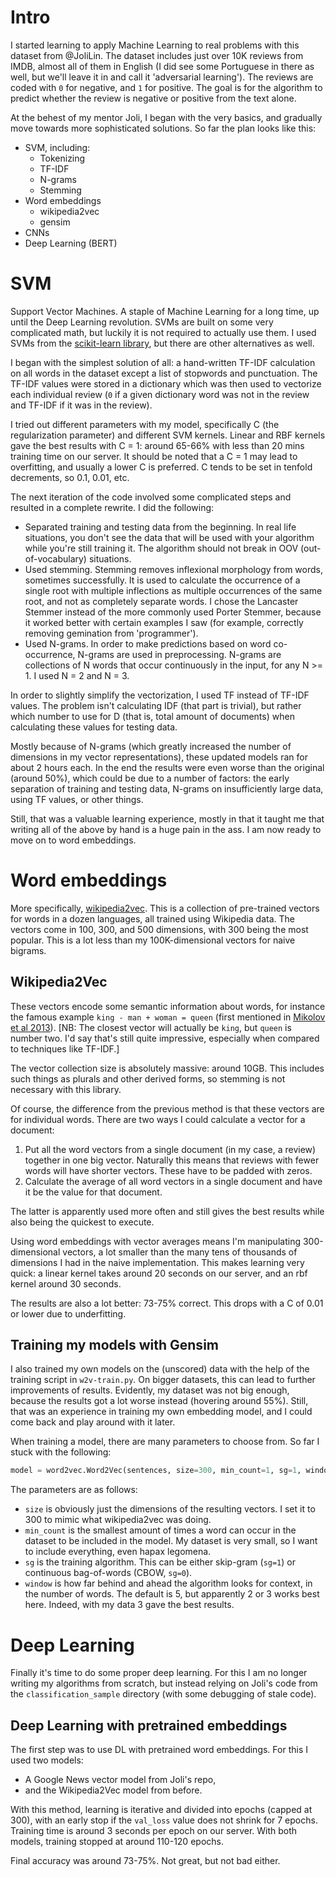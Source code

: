 # Intro

I started learning to apply Machine Learning to real problems with
this dataset from @JoliLin.
The dataset includes just over 10K reviews from IMDB,
almost all of them in English
(I did see some Portuguese in there as well, but we'll leave it in
and call it 'adversarial learning').
The reviews are coded with `0` for negative,
and `1` for positive.
The goal is for the algorithm to predict whether the review
is negative or positive from the text alone.

At the behest of my mentor Joli, I began with the very basics,
and gradually move towards more sophisticated solutions.
So far the plan looks like this:

- SVM, including:
  - Tokenizing
  - TF-IDF
  - N-grams
  - Stemming
- Word embeddings
  - wikipedia2vec
  - gensim
- CNNs
- Deep Learning (BERT)

# SVM

Support Vector Machines. A staple of Machine Learning for a long time,
up until the Deep Learning revolution.
SVMs are built on some very complicated math, but luckily it is not
required to actually use them.
I used SVMs from the [scikit-learn library](https://scikit-learn.org/stable/modules/svm.html),
but there are other alternatives as well.

I began with the simplest solution of all:
a hand-written TF-IDF calculation on all words in the dataset
except a list of stopwords and punctuation.
The TF-IDF values were stored in a dictionary
which was then used to vectorize each individual review
(`0` if a given dictionary word was not in the review
and TF-IDF if it was in the review).

I tried out different parameters with my model, specifically
C (the regularization parameter) and different SVM kernels.
Linear and RBF kernels gave the best results with C = 1:
around 65-66% with less than 20 mins training time on our server.
It should be noted that a C = 1 may lead to overfitting, and
usually a lower C is preferred. C tends to be set in tenfold
decrements, so 0.1, 0.01, etc.

The next iteration of the code involved some complicated steps
and resulted in a complete rewrite. I did the following:

- Separated training and testing data from the beginning.
  In real life situations, you don't see the data that will be used
  with your algorithm while you're still training it.
  The algorithm should not break in OOV (out-of-vocabulary) situations.
- Used stemming. Stemming removes inflexional morphology from words,
  sometimes successfully. It is used to calculate the occurrence of
  a single root with multiple inflections as multiple occurrences of
  the same root, and not as completely separate words.
  I chose the Lancaster Stemmer instead of the more commonly used
  Porter Stemmer, because it worked better with certain examples I saw
  (for example, correctly removing gemination from 'programmer').
- Used N-grams. In order to make predictions based on word co-occurrence,
  N-grams are used in preprocessing. N-grams are collections of N words
  that occur continuously in the input, for any N >= 1. I used N = 2 and
  N = 3.

In order to slightly simplify the vectorization, I used TF instead of
TF-IDF values. The problem isn't calculating IDF (that part is trivial),
but rather which number to use for D (that is, total amount of documents)
when calculating these values for testing data.

Mostly because of N-grams (which greatly increased the number of dimensions
in my vector representations), these updated models ran for about 2 hours
each. In the end the results were even worse than the original (around
50%), which could be due to a number of factors:
the early separation of training and testing data,
N-grams on insufficiently large data, using TF values,
or other things.

Still, that was a valuable learning experience,
mostly in that it taught me that writing all of the above by hand
is a huge pain in the ass.
I am now ready to move on to word embeddings.

# Word embeddings

More specifically, [wikipedia2vec](https://wikipedia2vec.github.io/wikipedia2vec/pretrained/).
This is a collection of pre-trained vectors for words in a dozen languages,
all trained using Wikipedia data.
The vectors come in 100, 300, and 500 dimensions, with 300 being the most popular.
This is a lot less than my 100K-dimensional vectors for naive bigrams.

## Wikipedia2Vec

These vectors encode some semantic information about words,
for instance the famous example `king - man + woman = queen`
(first mentioned in [Mikolov et al 2013](https://www.aclweb.org/anthology/N13-1090/)).
[NB: The closest vector will actually be `king`, but `queen` is number two.
I'd say that's still quite impressive, especially when compared to techniques like TF-IDF.]

The vector collection size is absolutely massive: around 10GB.
This includes such things as plurals and other derived forms,
so stemming is not necessary with this library.

Of course, the difference from the previous method
is that these vectors are for individual words.
There are two ways I could calculate a vector for a document:

1. Put all the word vectors from a single document (in my case, a review)
   together in one big vector. Naturally this means that reviews with fewer
   words will have shorter vectors. These have to be padded with zeros.
2. Calculate the average of all word vectors in a single document
   and have it be the value for that document.

The latter is apparently used more often and still gives the best results
while also being the quickest to execute.

Using word embeddings with vector averages means I'm manipulating 300-dimensional vectors, a lot smaller than the many tens of thousands of dimensions I had in the naive implementation. This makes learning very quick: a linear kernel takes around 20 seconds on our server, and an rbf kernel around 30 seconds.

The results are also a lot better: 73-75% correct. This drops with a C of 0.01 or lower due to underfitting.

## Training my models with Gensim

I also trained my own models on the (unscored) data with the help of the training script in `w2v-train.py`. On bigger datasets, this can lead to further improvements of results. Evidently, my dataset was not big enough, because the results got a lot worse instead (hovering around 55%). Still, that was an experience in training my own embedding model, and I could come back and play around with it later.

When training a model, there are many parameters to choose from. So far I stuck with the following:

``` python
model = word2vec.Word2Vec(sentences, size=300, min_count=1, sg=1, window=3)
```

The parameters are as follows:

- `size` is obviously just the dimensions of the resulting vectors. I set it to 300 to mimic what wikipedia2vec was doing.
- `min_count` is the smallest amount of times a word can occur in the dataset to be included in the model. My dataset is very small, so I want to include everything, even hapax legomena.
- `sg` is the training algorithm. This can be either skip-gram (`sg=1`) or continuous bag-of-words (CBOW, `sg=0`).
- `window` is how far behind and ahead the algorithm looks for context, in the number of words. The default is 5, but apparently 2 or 3 works best here. Indeed, with my data 3 gave the best results.

# Deep Learning

Finally it's time to do some proper deep learning. For this I am no longer writing my algorithms from scratch, but instead relying on Joli's code from the `classification_sample` directory (with some debugging of stale code).

## Deep Learning with pretrained embeddings

The first step was to use DL with pretrained word embeddings.
For this I used two models:

- A Google News vector model from Joli's repo,
- and the Wikipedia2Vec model from before.

With this method, learning is iterative
and divided into epochs (capped at 300),
with an early stop
if the `val_loss` value does not shrink for 7 epochs.
Training time is around 3 seconds per epoch on our server.
With both models, training stopped at around 110-120 epochs.

Final accuracy was around 73-75%.
Not great, but not bad either.
